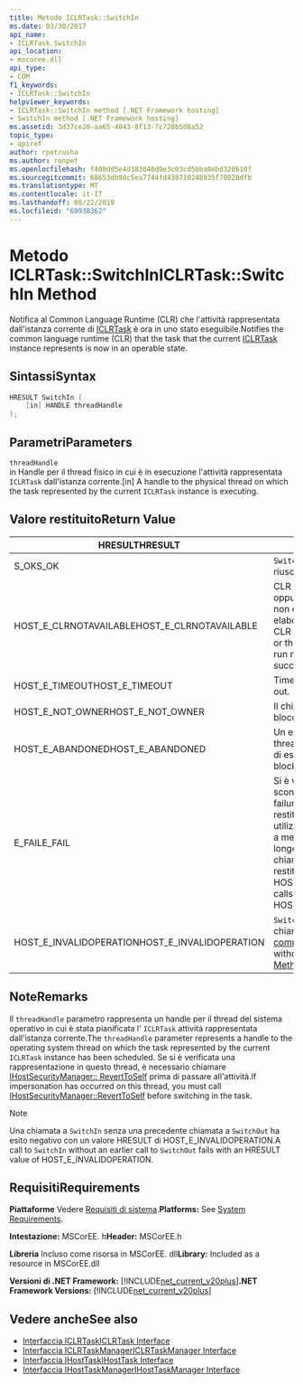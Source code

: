 ```yaml
---
title: Metodo ICLRTask::SwitchIn
ms.date: 03/30/2017
api_name:
- ICLRTask.SwitchIn
api_location:
- mscoree.dll
api_type:
- COM
f1_keywords:
- ICLRTask::SwitchIn
helpviewer_keywords:
- ICLRTask::SwitchIn method [.NET Framework hosting]
- SwitchIn method [.NET Framework hosting]
ms.assetid: 3d37ce20-aa65-4043-8f13-7c728b5d8a52
topic_type:
- apiref
author: rpetrusha
ms.author: ronpet
ms.openlocfilehash: f408dd5e4d383040d9e3c03cd5bba8ebd320610f
ms.sourcegitcommit: 68653db98c5ea7744fd438710248935f70020dfb
ms.translationtype: MT
ms.contentlocale: it-IT
ms.lasthandoff: 08/22/2019
ms.locfileid: "69938362"
---
```

# <a name="iclrtaskswitchin-method"></a><span data-ttu-id="a5dc2-102">Metodo ICLRTask::SwitchIn</span><span class="sxs-lookup"><span data-stu-id="a5dc2-102">ICLRTask::SwitchIn Method</span></span>
<span data-ttu-id="a5dc2-103">Notifica al Common Language Runtime (CLR) che l'attività rappresentata dall'istanza corrente di [ICLRTask](../../../../docs/framework/unmanaged-api/hosting/iclrtask-interface.md) è ora in uno stato eseguibile.</span><span class="sxs-lookup"><span data-stu-id="a5dc2-103">Notifies the common language runtime (CLR) that the task that the current [ICLRTask](../../../../docs/framework/unmanaged-api/hosting/iclrtask-interface.md) instance represents is now in an operable state.</span></span>  
  
## <a name="syntax"></a><span data-ttu-id="a5dc2-104">Sintassi</span><span class="sxs-lookup"><span data-stu-id="a5dc2-104">Syntax</span></span>  
  
```cpp  
HRESULT SwitchIn (  
    [in] HANDLE threadHandle  
);  
```  
  
## <a name="parameters"></a><span data-ttu-id="a5dc2-105">Parametri</span><span class="sxs-lookup"><span data-stu-id="a5dc2-105">Parameters</span></span>  
 `threadHandle`  
 <span data-ttu-id="a5dc2-106">in Handle per il thread fisico in cui è in esecuzione l'attività rappresentata `ICLRTask` dall'istanza corrente.</span><span class="sxs-lookup"><span data-stu-id="a5dc2-106">[in] A handle to the physical thread on which the task represented by the current `ICLRTask` instance is executing.</span></span>  
  
## <a name="return-value"></a><span data-ttu-id="a5dc2-107">Valore restituito</span><span class="sxs-lookup"><span data-stu-id="a5dc2-107">Return Value</span></span>  
  
|<span data-ttu-id="a5dc2-108">HRESULT</span><span class="sxs-lookup"><span data-stu-id="a5dc2-108">HRESULT</span></span>|<span data-ttu-id="a5dc2-109">DESCRIZIONE</span><span class="sxs-lookup"><span data-stu-id="a5dc2-109">Description</span></span>|  
|-------------|-----------------|  
|<span data-ttu-id="a5dc2-110">S_OK</span><span class="sxs-lookup"><span data-stu-id="a5dc2-110">S_OK</span></span>|<span data-ttu-id="a5dc2-111">`SwitchIn`la restituzione è riuscita.</span><span class="sxs-lookup"><span data-stu-id="a5dc2-111">`SwitchIn` returned successfully.</span></span>|  
|<span data-ttu-id="a5dc2-112">HOST_E_CLRNOTAVAILABLE</span><span class="sxs-lookup"><span data-stu-id="a5dc2-112">HOST_E_CLRNOTAVAILABLE</span></span>|<span data-ttu-id="a5dc2-113">CLR non è stato caricato in un processo oppure CLR si trova in uno stato in cui non è possibile eseguire codice gestito o elaborare la chiamata correttamente.</span><span class="sxs-lookup"><span data-stu-id="a5dc2-113">The CLR has not been loaded into a process, or the CLR is in a state in which it cannot run managed code or process the call successfully.</span></span>|  
|<span data-ttu-id="a5dc2-114">HOST_E_TIMEOUT</span><span class="sxs-lookup"><span data-stu-id="a5dc2-114">HOST_E_TIMEOUT</span></span>|<span data-ttu-id="a5dc2-115">Timeout della chiamata.</span><span class="sxs-lookup"><span data-stu-id="a5dc2-115">The call timed out.</span></span>|  
|<span data-ttu-id="a5dc2-116">HOST_E_NOT_OWNER</span><span class="sxs-lookup"><span data-stu-id="a5dc2-116">HOST_E_NOT_OWNER</span></span>|<span data-ttu-id="a5dc2-117">Il chiamante non è il proprietario del blocco.</span><span class="sxs-lookup"><span data-stu-id="a5dc2-117">The caller does not own the lock.</span></span>|  
|<span data-ttu-id="a5dc2-118">HOST_E_ABANDONED</span><span class="sxs-lookup"><span data-stu-id="a5dc2-118">HOST_E_ABANDONED</span></span>|<span data-ttu-id="a5dc2-119">Un evento è stato annullato mentre un thread bloccato o Fiber era in attesa su di esso.</span><span class="sxs-lookup"><span data-stu-id="a5dc2-119">An event was canceled while a blocked thread or fiber was waiting on it.</span></span>|  
|<span data-ttu-id="a5dc2-120">E_FAIL</span><span class="sxs-lookup"><span data-stu-id="a5dc2-120">E_FAIL</span></span>|<span data-ttu-id="a5dc2-121">Si è verificato un errore irreversibile sconosciuto.</span><span class="sxs-lookup"><span data-stu-id="a5dc2-121">An unknown catastrophic failure occurred.</span></span> <span data-ttu-id="a5dc2-122">Quando un metodo restituisce E_FAIL, CLR non è più utilizzabile all'interno del processo.</span><span class="sxs-lookup"><span data-stu-id="a5dc2-122">When a method returns E_FAIL, the CLR is no longer usable within the process.</span></span> <span data-ttu-id="a5dc2-123">Le chiamate successive ai metodi di hosting restituiscono HOST_E_CLRNOTAVAILABLE.</span><span class="sxs-lookup"><span data-stu-id="a5dc2-123">Subsequent calls to hosting methods return HOST_E_CLRNOTAVAILABLE.</span></span>|  
|<span data-ttu-id="a5dc2-124">HOST_E_INVALIDOPERATION</span><span class="sxs-lookup"><span data-stu-id="a5dc2-124">HOST_E_INVALIDOPERATION</span></span>|<span data-ttu-id="a5dc2-125">`SwitchIn`è stato chiamato senza una chiamata precedente al [metodo di commutazione](../../../../docs/framework/unmanaged-api/hosting/iclrtask-switchout-method.md).</span><span class="sxs-lookup"><span data-stu-id="a5dc2-125">`SwitchIn` was called without an earlier call to [SwitchOut Method](../../../../docs/framework/unmanaged-api/hosting/iclrtask-switchout-method.md).</span></span>|  
  
## <a name="remarks"></a><span data-ttu-id="a5dc2-126">Note</span><span class="sxs-lookup"><span data-stu-id="a5dc2-126">Remarks</span></span>  
 <span data-ttu-id="a5dc2-127">Il `threadHandle` parametro rappresenta un handle per il thread del sistema operativo in cui è stata pianificata l' `ICLRTask` attività rappresentata dall'istanza corrente.</span><span class="sxs-lookup"><span data-stu-id="a5dc2-127">The `threadHandle` parameter represents a handle to the operating system thread on which the task represented by the current `ICLRTask` instance has been scheduled.</span></span> <span data-ttu-id="a5dc2-128">Se si è verificata una rappresentazione in questo thread, è necessario chiamare [IHostSecurityManager:: RevertToSelf](../../../../docs/framework/unmanaged-api/hosting/ihostsecuritymanager-reverttoself-method.md) prima di passare all'attività.</span><span class="sxs-lookup"><span data-stu-id="a5dc2-128">If impersonation has occurred on this thread, you must call [IHostSecurityManager::RevertToSelf](../../../../docs/framework/unmanaged-api/hosting/ihostsecuritymanager-reverttoself-method.md) before switching in the task.</span></span>  
  
> [!NOTE]
> <span data-ttu-id="a5dc2-129">Una chiamata a `SwitchIn` senza una precedente chiamata a `SwitchOut` ha esito negativo con un valore HRESULT di HOST_E_INVALIDOPERATION.</span><span class="sxs-lookup"><span data-stu-id="a5dc2-129">A call to `SwitchIn` without an earlier call to `SwitchOut` fails with an HRESULT value of HOST_E_INVALIDOPERATION.</span></span>  
  
## <a name="requirements"></a><span data-ttu-id="a5dc2-130">Requisiti</span><span class="sxs-lookup"><span data-stu-id="a5dc2-130">Requirements</span></span>  
 <span data-ttu-id="a5dc2-131">**Piattaforme** Vedere [Requisiti di sistema](../../../../docs/framework/get-started/system-requirements.md).</span><span class="sxs-lookup"><span data-stu-id="a5dc2-131">**Platforms:** See [System Requirements](../../../../docs/framework/get-started/system-requirements.md).</span></span>  
  
 <span data-ttu-id="a5dc2-132">**Intestazione:** MSCorEE. h</span><span class="sxs-lookup"><span data-stu-id="a5dc2-132">**Header:** MSCorEE.h</span></span>  
  
 <span data-ttu-id="a5dc2-133">**Libreria** Incluso come risorsa in MSCorEE. dll</span><span class="sxs-lookup"><span data-stu-id="a5dc2-133">**Library:** Included as a resource in MSCorEE.dll</span></span>  
  
 <span data-ttu-id="a5dc2-134">**Versioni di .NET Framework:** [!INCLUDE[net_current_v20plus](../../../../includes/net-current-v20plus-md.md)]</span><span class="sxs-lookup"><span data-stu-id="a5dc2-134">**.NET Framework Versions:** [!INCLUDE[net_current_v20plus](../../../../includes/net-current-v20plus-md.md)]</span></span>  
  
## <a name="see-also"></a><span data-ttu-id="a5dc2-135">Vedere anche</span><span class="sxs-lookup"><span data-stu-id="a5dc2-135">See also</span></span>

- [<span data-ttu-id="a5dc2-136">Interfaccia ICLRTask</span><span class="sxs-lookup"><span data-stu-id="a5dc2-136">ICLRTask Interface</span></span>](../../../../docs/framework/unmanaged-api/hosting/iclrtask-interface.md)
- [<span data-ttu-id="a5dc2-137">Interfaccia ICLRTaskManager</span><span class="sxs-lookup"><span data-stu-id="a5dc2-137">ICLRTaskManager Interface</span></span>](../../../../docs/framework/unmanaged-api/hosting/iclrtaskmanager-interface.md)
- [<span data-ttu-id="a5dc2-138">Interfaccia IHostTask</span><span class="sxs-lookup"><span data-stu-id="a5dc2-138">IHostTask Interface</span></span>](../../../../docs/framework/unmanaged-api/hosting/ihosttask-interface.md)
- [<span data-ttu-id="a5dc2-139">Interfaccia IHostTaskManager</span><span class="sxs-lookup"><span data-stu-id="a5dc2-139">IHostTaskManager Interface</span></span>](../../../../docs/framework/unmanaged-api/hosting/ihosttaskmanager-interface.md)
